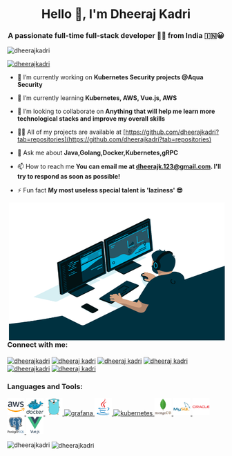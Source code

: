 <h1 align="center">Hello 👋, I'm Dheeraj Kadri</h1>
<h3 align="center">A passionate full-time full-stack developer 👨‍💻 from India 🇮🇳😀</h3>

<p align="left"> <img src="https://komarev.com/ghpvc/?username=dheerajkadri&label=Profile%20views&color=0e75b6&style=flat" alt="dheerajkadri" /> </p>

<p align="left"> <a href="https://github.com/ryo-ma/github-profile-trophy"><img src="https://github-profile-trophy.vercel.app/?username=dheerajkadri" alt="dheerajkadri" /></a> </p>

- 🔭 I’m currently working on **Kubernetes Security projects @Aqua Security**

- 🌱 I’m currently learning **Kubernetes, AWS, Vue.js, AWS**

- 👯 I’m looking to collaborate on **Anything that will help me learn more technological stacks and improve my overall skills**

- 👨‍💻 All of my projects are available at [https://github.com/dheerajkadri?tab=repositories](https://github.com/dheerajkadri?tab=repositories)

- 💬 Ask me about **Java,Golang,Docker,Kubernetes,gRPC**

- 📫 How to reach me **You can email me at dheerajk.123@gmail.com. I'll try to respond as soon as possible!**

- ⚡ Fun fact **My most useless special talent is 'laziness' 😎**
<img align="right" alt="GIF" src="https://github.com/dheerajkadri/dheerajkadri/blob/master/code.gif?raw=true" width="500" height="320" />

<h3 align="left">Connect with me:</h3>
<p align="left">
<a href="https://twitter.com/dheerajkadri" target="blank"><img align="center" src="https://raw.githubusercontent.com/rahuldkjain/github-profile-readme-generator/master/src/images/icons/Social/twitter.svg" alt="dheerajkadri" height="30" width="40" /></a>
<a href="https://linkedin.com/in/dheeraj kadri" target="blank"><img align="center" src="https://raw.githubusercontent.com/rahuldkjain/github-profile-readme-generator/master/src/images/icons/Social/linked-in-alt.svg" alt="dheeraj kadri" height="30" width="40" /></a>
<a href="https://stackoverflow.com/users/dheeraj kadri" target="blank"><img align="center" src="https://raw.githubusercontent.com/rahuldkjain/github-profile-readme-generator/master/src/images/icons/Social/stack-overflow.svg" alt="dheeraj kadri" height="30" width="40" /></a>
<a href="https://fb.com/dheeraj kadri" target="blank"><img align="center" src="https://raw.githubusercontent.com/rahuldkjain/github-profile-readme-generator/master/src/images/icons/Social/facebook.svg" alt="dheeraj kadri" height="30" width="40" /></a>
<a href="https://instagram.com/dheerajkadri" target="blank"><img align="center" src="https://raw.githubusercontent.com/rahuldkjain/github-profile-readme-generator/master/src/images/icons/Social/instagram.svg" alt="dheerajkadri" height="30" width="40" /></a>
<a href="https://auth.geeksforgeeks.org/user/dheeraj kadri" target="blank"><img align="center" src="https://raw.githubusercontent.com/rahuldkjain/github-profile-readme-generator/master/src/images/icons/Social/geeks-for-geeks.svg" alt="dheeraj kadri" height="30" width="40" /></a>
</p>

<h3 align="left">Languages and Tools:</h3>
<p align="left"> <a href="https://aws.amazon.com" target="_blank" rel="noreferrer"> <img src="https://raw.githubusercontent.com/devicons/devicon/master/icons/amazonwebservices/amazonwebservices-original-wordmark.svg" alt="aws" width="40" height="40"/> </a> <a href="https://www.docker.com/" target="_blank" rel="noreferrer"> <img src="https://raw.githubusercontent.com/devicons/devicon/master/icons/docker/docker-original-wordmark.svg" alt="docker" width="40" height="40"/> </a> <a href="https://golang.org" target="_blank" rel="noreferrer"> <img src="https://raw.githubusercontent.com/devicons/devicon/master/icons/go/go-original.svg" alt="go" width="40" height="40"/> </a> <a href="https://grafana.com" target="_blank" rel="noreferrer"> <img src="https://www.vectorlogo.zone/logos/grafana/grafana-icon.svg" alt="grafana" width="40" height="40"/> </a> <a href="https://www.java.com" target="_blank" rel="noreferrer"> <img src="https://raw.githubusercontent.com/devicons/devicon/master/icons/java/java-original.svg" alt="java" width="40" height="40"/> </a> <a href="https://kubernetes.io" target="_blank" rel="noreferrer"> <img src="https://www.vectorlogo.zone/logos/kubernetes/kubernetes-icon.svg" alt="kubernetes" width="40" height="40"/> </a> <a href="https://www.mongodb.com/" target="_blank" rel="noreferrer"> <img src="https://raw.githubusercontent.com/devicons/devicon/master/icons/mongodb/mongodb-original-wordmark.svg" alt="mongodb" width="40" height="40"/> </a> <a href="https://www.mysql.com/" target="_blank" rel="noreferrer"> <img src="https://raw.githubusercontent.com/devicons/devicon/master/icons/mysql/mysql-original-wordmark.svg" alt="mysql" width="40" height="40"/> </a> <a href="https://www.oracle.com/" target="_blank" rel="noreferrer"> <img src="https://raw.githubusercontent.com/devicons/devicon/master/icons/oracle/oracle-original.svg" alt="oracle" width="40" height="40"/> </a> <a href="https://www.postgresql.org" target="_blank" rel="noreferrer"> <img src="https://raw.githubusercontent.com/devicons/devicon/master/icons/postgresql/postgresql-original-wordmark.svg" alt="postgresql" width="40" height="40"/> </a> <a href="https://vuejs.org/" target="_blank" rel="noreferrer"> <img src="https://raw.githubusercontent.com/devicons/devicon/master/icons/vuejs/vuejs-original-wordmark.svg" alt="vuejs" width="40" height="40"/> </a> </p>

<p><img align="left" src="https://github-readme-stats.vercel.app/api/top-langs?username=dheerajkadri&show_icons=true&locale=en&layout=compact" alt="dheerajkadri" /></p>

<p>&nbsp;<img align="center" src="https://github-readme-stats.vercel.app/api?username=dheerajkadri&show_icons=true&locale=en" alt="dheerajkadri" /></p>

